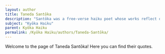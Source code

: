 ```yaml
---
layout: author
title: Taneda Santōka
description: "Santōka was a free-verse haiku poet whose works reflect deep meditation on nature and existence, creating vivid imagery that aligns with the emotive intent of Kyōka Haiku."
subject: "Kyōka Haiku"
parent: Kyōka Haiku
permalink: /Kyōka Haiku/authors/Taneda-Santōka/
---
```


Welcome to the page of Taneda Santōka! Here you can find their quotes.
